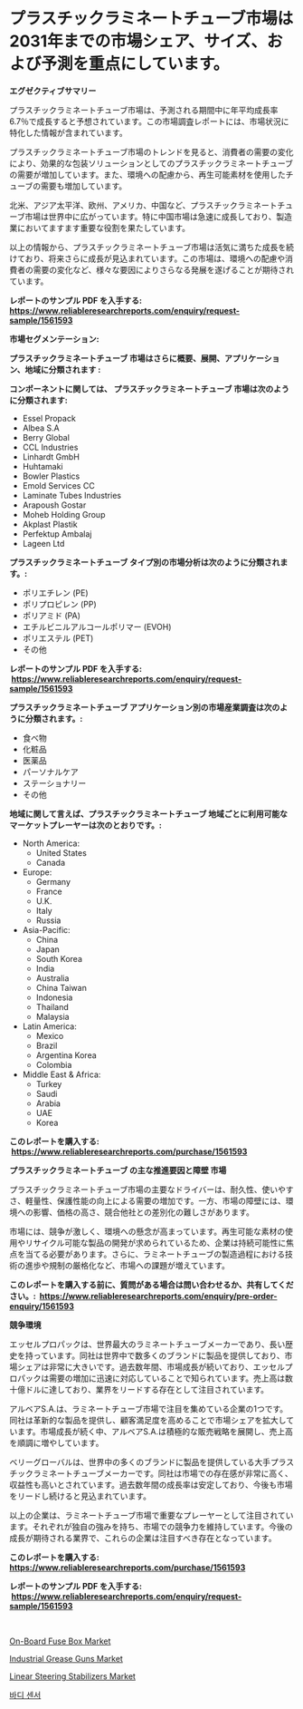 <p><h1>プラスチックラミネートチューブ市場は2031年までの市場シェア、サイズ、および予測を重点にしています。</h1></p><p><strong>エグゼクティブサマリー</strong></p>
<p><p>プラスチックラミネートチューブ市場は、予測される期間中に年平均成長率6.7％で成長すると予想されています。この市場調査レポートには、市場状況に特化した情報が含まれています。</p><p>プラスチックラミネートチューブ市場のトレンドを見ると、消費者の需要の変化により、効果的な包装ソリューションとしてのプラスチックラミネートチューブの需要が増加しています。また、環境への配慮から、再生可能素材を使用したチューブの需要も増加しています。</p><p>北米、アジア太平洋、欧州、アメリカ、中国など、プラスチックラミネートチューブ市場は世界中に広がっています。特に中国市場は急速に成長しており、製造業においてますます重要な役割を果たしています。</p><p>以上の情報から、プラスチックラミネートチューブ市場は活気に満ちた成長を続けており、将来さらに成長が見込まれています。この市場は、環境への配慮や消費者の需要の変化など、様々な要因によりさらなる発展を遂げることが期待されています。</p></p>
<p><strong>レポートのサンプル PDF を入手する: <a href="https://www.reliableresearchreports.com/enquiry/request-sample/1561593">https://www.reliableresearchreports.com/enquiry/request-sample/1561593</a></strong></p>
<p><strong>市場セグメンテーション:</strong></p>
<p><strong> プラスチックラミネートチューブ 市場はさらに概要、展開、アプリケーション、地域に分類されます :</strong></p>
<p><strong>コンポーネントに関しては、 プラスチックラミネートチューブ 市場は次のように分類されます: &nbsp;</strong></p>
<p><ul><li>Essel Propack</li><li>Albea S.A</li><li>Berry Global</li><li>CCL Industries</li><li>Linhardt GmbH</li><li>Huhtamaki</li><li>Bowler Plastics</li><li>Emold Services CC</li><li>Laminate Tubes Industries</li><li>Arapoush Gostar</li><li>Moheb Holding Group</li><li>Akplast Plastik</li><li>Perfektup Ambalaj</li><li>Lageen Ltd</li></ul></p>
<p><strong> プラスチックラミネートチューブ タイプ別の市場分析は次のように分類されます。:</strong></p>
<p><ul><li>ポリエチレン (PE)</li><li>ポリプロピレン (PP)</li><li>ポリアミド (PA)</li><li>エチルビニルアルコールポリマー (EVOH)</li><li>ポリエステル (PET)</li><li>その他</li></ul></p>
<p><strong>レポートのサンプル PDF を入手する: &nbsp;<a href="https://www.reliableresearchreports.com/enquiry/request-sample/1561593">https://www.reliableresearchreports.com/enquiry/request-sample/1561593</a></strong></p>
<p><strong> プラスチックラミネートチューブ アプリケーション別の市場産業調査は次のように分類されます。:</strong></p>
<p><ul><li>食べ物</li><li>化粧品</li><li>医薬品</li><li>パーソナルケア</li><li>ステーショナリー</li><li>その他</li></ul></p>
<p><strong>地域に関して言えば、プラスチックラミネートチューブ 地域ごとに利用可能なマーケットプレーヤーは次のとおりです。:</strong></p>
<p><ul>
    <li>
        North America:
        <ul>
            <li>United States</li>
            <li>Canada</li>
        </ul>
    </li>
    <li>
        Europe:
        <ul>
            <li>Germany</li>
            <li>France</li>
            <li>U.K.</li>
            <li>Italy</li>
            <li>Russia</li>
        </ul>
    </li>
    <li>
        Asia-Pacific:
        <ul>
            <li>China</li>
            <li>Japan</li>
            <li>South Korea</li>
            <li>India</li>
            <li>Australia</li>
            <li>China Taiwan</li>
            <li>Indonesia</li>
            <li>Thailand</li>
            <li>Malaysia</li>
        </ul>
    </li>
    <li>
        Latin America:
        <ul>
            <li>Mexico</li>
            <li>Brazil</li>
            <li>Argentina Korea</li>
            <li>Colombia</li>
        </ul>
    </li>
    <li>
        Middle East & Africa:
        <ul>
            <li>Turkey</li>
            <li>Saudi</li>
            <li>Arabia</li>
            <li>UAE</li>
            <li>Korea</li>
        </ul>
    </li>
    </ul></p>
<p><strong>このレポートを購入する: &nbsp;<a href="https://www.reliableresearchreports.com/purchase/1561593">https://www.reliableresearchreports.com/purchase/1561593</a></strong></p>
<p><strong>プラスチックラミネートチューブ の主な推進要因と障壁 市場</strong></p>
<p><p>プラスチックラミネートチューブ市場の主要なドライバーは、耐久性、使いやすさ、軽量性、保護性能の向上による需要の増加です。一方、市場の障壁には、環境への影響、価格の高さ、競合他社との差別化の難しさがあります。</p><p>市場には、競争が激しく、環境への懸念が高まっています。再生可能な素材の使用やリサイクル可能な製品の開発が求められているため、企業は持続可能性に焦点を当てる必要があります。さらに、ラミネートチューブの製造過程における技術の進歩や規制の厳格化など、市場への課題が増えています。</p></p>
<p><strong>このレポートを購入する前に、質問がある場合は問い合わせるか、共有してください。:&nbsp; <a href="https://www.reliableresearchreports.com/enquiry/pre-order-enquiry/1561593">https://www.reliableresearchreports.com/enquiry/pre-order-enquiry/1561593</a></strong></p>
<p><strong>競争環境</strong></p>
<p><p>エッセルプロパックは、世界最大のラミネートチューブメーカーであり、長い歴史を持っています。同社は世界中で数多くのブランドに製品を提供しており、市場シェアは非常に大きいです。過去数年間、市場成長が続いており、エッセルプロパックは需要の増加に迅速に対応していることで知られています。売上高は数十億ドルに達しており、業界をリードする存在として注目されています。</p><p>アルベアS.A.は、ラミネートチューブ市場で注目を集めている企業の1つです。同社は革新的な製品を提供し、顧客満足度を高めることで市場シェアを拡大しています。市場成長が続く中、アルベアS.A.は積極的な販売戦略を展開し、売上高を順調に増やしています。</p><p>ベリーグローバルは、世界中の多くのブランドに製品を提供している大手プラスチックラミネートチューブメーカーです。同社は市場での存在感が非常に高く、収益性も高いとされています。過去数年間の成長率は安定しており、今後も市場をリードし続けると見込まれています。</p><p>以上の企業は、ラミネートチューブ市場で重要なプレーヤーとして注目されています。それぞれが独自の強みを持ち、市場での競争力を維持しています。今後の成長が期待される業界で、これらの企業は注目すべき存在となっています。</p></p>
<p><strong>このレポートを購入する: &nbsp; <a href="https://www.reliableresearchreports.com/purchase/1561593">https://www.reliableresearchreports.com/purchase/1561593</a></strong></p>
<p><strong>レポートのサンプル PDF を入手する: &nbsp;<a href="https://www.reliableresearchreports.com/enquiry/request-sample/1561593">https://www.reliableresearchreports.com/enquiry/request-sample/1561593</a></strong><strong></strong></p>
<p>&nbsp;</p>
<p><p><a href="https://flame-sidecar-702.notion.site/On-Board-Fuse-Box-Market-Size-Growth-and-Forecast-from-2024-2031-217f8483769346b7a15d830304daa8b0">On-Board Fuse Box Market</a></p><p><a href="https://view.publitas.com/reportprime-1/industrial-grease-guns-market-size-focuses-on-market-dynamics-in-depth-analysis-and-future-projections-of-its-market-forecasted-for-period-from-2024-to-2031/">Industrial Grease Guns Market</a></p><p><a href="https://full-wildebeest-80b.notion.site/Linear-Steering-Stabilizers-Market-Research-Report-Provides-thorough-Industry-Overview-which-offers-ec5d4eaf7e8c460f8a04ac1a79e25710">Linear Steering Stabilizers Market</a></p><p><a href="https://medium.com/@dunce678678/%EC%8B%A0%EC%B2%B4-%EC%84%BC%EC%84%9C-%EC%8B%9C%EC%9E%A5-%EC%8B%9C%EC%9E%A5-%EC%A0%90%EC%9C%A0%EC%9C%A8-%EC%8B%9C%EC%9E%A5-%ED%8A%B8%EB%A0%8C%EB%93%9C-%EB%B0%8F-%EB%AF%B8%EB%9E%98-%EC%84%B1%EC%9E%A5-%ED%83%90%EC%83%89-33bdd5cc2c51">바디 센서</a></p></p>